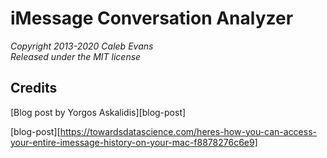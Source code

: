 # iMessage Conversation Analyzer

*Copyright 2013-2020 Caleb Evans*  
*Released under the MIT license*

## Credits

[Blog post by Yorgos Askalidis][blog-post]

[blog-post][https://towardsdatascience.com/heres-how-you-can-access-your-entire-imessage-history-on-your-mac-f8878276c6e9]
